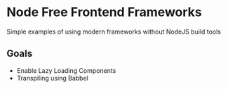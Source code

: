 # Node Free Frontend Frameworks

Simple examples of using modern frameworks without NodeJS build tools

## Goals

- Enable Lazy Loading Components
- Transpiling using Babbel
